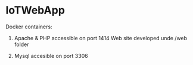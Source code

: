 # IoTWebApp

Docker containers:
1. Apache & PHP
accessible on port 1414
Web site developed unde /web folder

2. Mysql
accesible on port 3306
